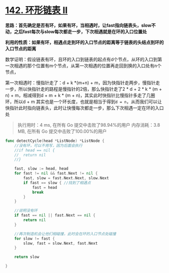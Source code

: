 # [142. 环形链表 II](https://leetcode-cn.com/problems/linked-list-cycle-ii/)

**思路：首先确定是否有环，如果有环，当相遇时，让fast指向链表头，slow不动，之后fast每次与slow每次都走一步，下次相遇就是在环的入口位置处**

**利用的性质：如果有环，相遇点走到环的入口节点的距离等于链表的头结点到环的入口节点的距离**

数学证明：假设链表有环，且环的入口到链表的起点有d个节点，从环的入口到第一次相遇的那个位置有m个节点，从第一次相遇的位置再走回到换的入口处有n个节点，

第一次相遇时：慢指针走了：d + k *(m+n) + m，因为快指针走两步，慢指针走一步，所以快指针走的路程是慢指针的2倍，那么快指针走了2 * d + 2 * k * (m + n) + m，相减得到d + m + k * (m + n)，其实此时快指针比慢指针多走了几圈环，所以d + m 其实也是一个环长度，也就是相当于得到`d = n`，从而我们可以让快指针此时指向链表头，此时让快慢每次都走一步，那么下次相遇一定在环的入口处

> 执行用时：4 ms, 在所有 Go 提交中击败了98.94%的用户
> 		内存消耗：3.8 MB, 在所有 Go 提交中击败了100.00%的用户

```go
func detectCycle(head *ListNode) *ListNode {
	//没有环，可以不用写，因为后面会执行
	//if head == nil {
	//	return nil
	//}

	fast, slow := head, head
	for fast != nil && fast.Next != nil {
		fast, slow = fast.Next.Next, slow.Next
		if fast == slow { //找到了相遇点
			fast = head
			break
		}
	}

	//说明没有环
	if fast == nil || fast.Next == nil {
		return nil
	}

	//再次制造机会让他们相碰撞，此时会在环的入口节点处碰撞
	for slow != fast {
		slow, fast = slow.Next, fast.Next
	}

	return slow

}

```


